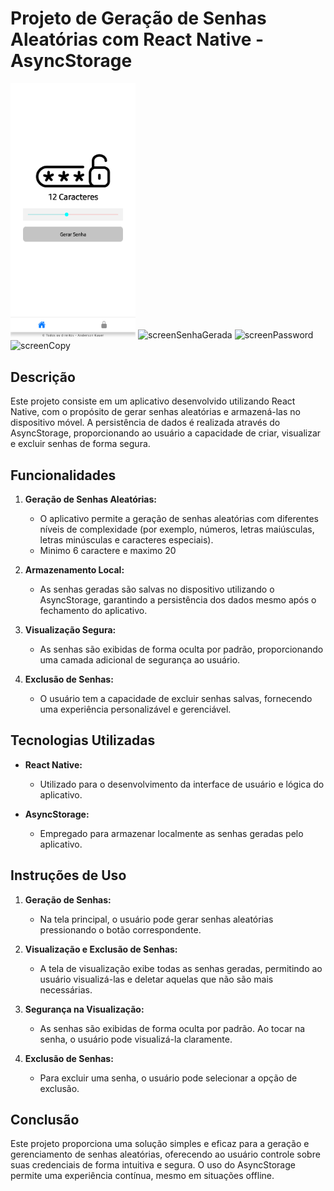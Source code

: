 # Projeto de Geração de Senhas Aleatórias com React Native - AsyncStorage

<img src="./assets/screenHome.png" alt="screenHome" style="width: 200px;"/>
<img src="./assets/./assets/screenSenhaGerada.png" alt="screenSenhaGerada" style="width: 200px;"/>
<img src="./assets/./assets/screenPassword.png" alt="screenPassword" style="width: 200px;"/>
<img src="./assets/./assets/screenCopy.png" alt="screenCopy" style="width: 200px;"/>

## Descrição

Este projeto consiste em um aplicativo desenvolvido utilizando React Native, com o propósito de gerar senhas aleatórias e armazená-las no dispositivo móvel. A persistência de dados é realizada através do AsyncStorage, proporcionando ao usuário a capacidade de criar, visualizar e excluir senhas de forma segura.

## Funcionalidades

1. **Geração de Senhas Aleatórias:**

   - O aplicativo permite a geração de senhas aleatórias com diferentes níveis de complexidade (por exemplo, números, letras maiúsculas, letras minúsculas e caracteres especiais).
   - Minimo 6 caractere e maximo 20

2. **Armazenamento Local:**

   - As senhas geradas são salvas no dispositivo utilizando o AsyncStorage, garantindo a persistência dos dados mesmo após o fechamento do aplicativo.

3. **Visualização Segura:**

   - As senhas são exibidas de forma oculta por padrão, proporcionando uma camada adicional de segurança ao usuário.

4. **Exclusão de Senhas:**
   - O usuário tem a capacidade de excluir senhas salvas, fornecendo uma experiência personalizável e gerenciável.

## Tecnologias Utilizadas

- **React Native:**

  - Utilizado para o desenvolvimento da interface de usuário e lógica do aplicativo.

- **AsyncStorage:**
  - Empregado para armazenar localmente as senhas geradas pelo aplicativo.

## Instruções de Uso

1. **Geração de Senhas:**

   - Na tela principal, o usuário pode gerar senhas aleatórias pressionando o botão correspondente.

2. **Visualização e Exclusão de Senhas:**

   - A tela de visualização exibe todas as senhas geradas, permitindo ao usuário visualizá-las e deletar aquelas que não são mais necessárias.

3. **Segurança na Visualização:**

   - As senhas são exibidas de forma oculta por padrão. Ao tocar na senha, o usuário pode visualizá-la claramente.

4. **Exclusão de Senhas:**
   - Para excluir uma senha, o usuário pode selecionar a opção de exclusão.

## Conclusão

Este projeto proporciona uma solução simples e eficaz para a geração e gerenciamento de senhas aleatórias, oferecendo ao usuário controle sobre suas credenciais de forma intuitiva e segura. O uso do AsyncStorage permite uma experiência contínua, mesmo em situações offline.
